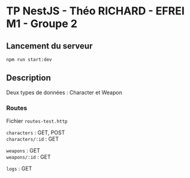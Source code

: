 # TP NestJS - Théo RICHARD - EFREI M1 - Groupe 2

## Lancement du serveur
`npm run start:dev`

## Description

Deux types de données : Character et Weapon

### Routes
Fichier `routes-test.http`

`characters` : GET, POST <br>
`characters/:id` : GET

`weapons` : GET <br>
`weapons/:id` : GET

`logs` : GET